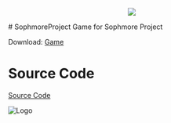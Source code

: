 <p align="center">
  <img src="https://user-images.githubusercontent.com/94320656/156106609-c82dd044-e570-4e63-b3b8-93c2353cfabd.png"=100x100 />
</p>
# SophmoreProject
Game for Sophmore Project

Download: [Game](https://github.com/DiabloPro/SophmoreProject/files/8158791/Game.zip)

# Source Code
[Source Code](https://github.com/DiabloPro/SophmoreProject/files/8158535/Source.zip)

![Logo](https://user-images.githubusercontent.com/94320656/156106609-c82dd044-e570-4e63-b3b8-93c2353cfabd.png)
